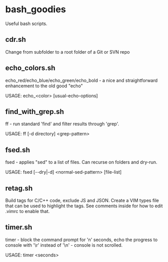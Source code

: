 # bash_goodies
Useful bash scripts.

cdr.sh
--------
Change from subfolder to a root folder of a Git or SVN repo

echo_colors.sh
--------------
echo_red/echo_blue/echo_green/echo_bold - a nice and straightforward enhancement to the old good "echo"

USAGE: echo_\<color\> [usual-echo-options]

find_with_grep.sh
-----------------
ff - run standard 'find' and filter results through 'grep'.

USAGE: ff [-d directory] \<grep-pattern\>

fsed.sh
-------
fsed - applies "sed" to a list of files. Can recurse on folders and dry-run.

USAGE: fsed [--dry|-d] \<normal-sed-pattern\> [file-list]

retag.sh
--------
Build tags for C/C++ code, exclude JS and JSON.
Create a VIM types file that can be used to highlight the tags. See comments
inside for how to edit .vimrc to enable that.

timer.sh
-------------
timer - block the command prompt for 'n' seconds, echo the progress to console with '\r' instead of '\n' - console is not scrolled.

USAGE: timer \<seconds\>


